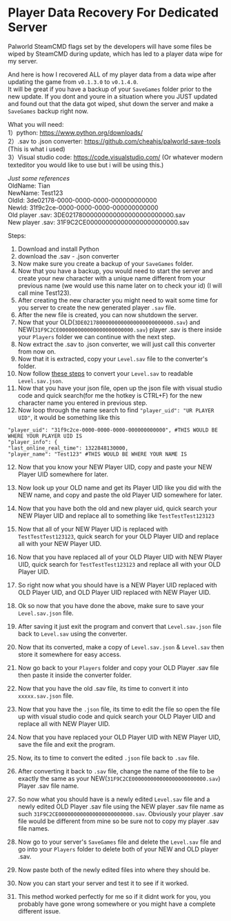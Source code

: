 # Player Data Recovery For Dedicated Server 
Palworld SteamCMD flags set by the developers will have some files be wiped by SteamCMD during update, which has led to a player data wipe for my server. 

And here is how I recovered ALL of my player data from a data wipe after updating the game from `v0.1.3.0` to `v0.1.4.0`.   
It will be great if you have a backup of your `SaveGames` folder prior to the new update. If you dont and youre in a situation where you JUST updated and found out that the data got wiped, shut down the server and make a `SaveGames` backup right now. 

What you will need:   
1）python: https://www.python.org/downloads/   
2）.sav to .json converter: https://github.com/cheahjs/palworld-save-tools (This is what i used)   
3）Visual studio code: https://code.visualstudio.com/ (Or whatever modern texteditor you would like to use but i will be using this.)

_Just some references_     
OldName: Tian     
NewName: Test123     
OldId: 3de02178-0000-0000-0000-000000000000     
NewId: 31f9c2ce-0000-0000-0000-000000000000     
Old player .sav: 3DE02178000000000000000000000000.sav        
New player .sav: 31F9C2CE000000000000000000000000.sav     

Steps:   
1) Download and install Python
2) download the .sav - .json converter
3) Now make sure you create a backup of your `SaveGames` folder.
4) Now that you have a backup, you would need to start the server and create your new character with a unique name different from your previous name (we would use this name later on to check your id) (I will call mine Test123).
5) After creating the new character you might need to wait some time for you server to create the new generated player `.sav` file.
6) After the new file is created, you can now shutdown the server.
7) Now that your OLD(`3DE02178000000000000000000000000.sav`) and NEW(`31F9C2CE000000000000000000000000.sav`) player .sav is there inside your `Players` folder we can continue with the next step.
8) Now extract the .sav to .json converter, we will just call this converter from now on.
9) Now that it is extracted, copy your `Level.sav` file to the converter's folder.
10) Now follow [these steps](https://github.com/cheahjs/palworld-save-tools?tab=readme-ov-file#terminal) to convert your `Level.sav` to readable `Level.sav.json`.
11) Now that you have your json file, open up the json file with visual studio code and quick search(for me the hotkey is CTRL+F) for the new character name you entered in previous step.
12) Now loop through the name search to find `"player_uid": "UR PLAYER UID"`, it would be something like this
```
"player_uid": "31f9c2ce-0000-0000-0000-000000000000", #THIS WOULD BE WHERE YOUR PLAYER UID IS 
"player_info": {
"last_online_real_time": 1322848130000,
"player_name": "Test123" #THIS WOULD BE WHERE YOUR NAME IS 
```
12) Now that you know your NEW Player UID, copy and paste your NEW Player UID somewhere for later.
13) Now look up your OLD name and get its Player UID like you did with the NEW name, and copy and paste the old Player UID somewhere for later.
14) Now that you have both the old and new player uid, quick search your NEW Player UID and replace all to something like `TestTestTest123123`
15) Now that all of your NEW Player UID is replaced with `TestTestTest123123`, quick search for your OLD Player UID and replace all with your NEW Player UID.
16) Now that you have replaced all of your OLD Player UID with NEW Player UID, quick search for `TestTestTest123123` and replace all with your OLD Player UID.
17) So right now what you should have is a NEW Player UID replaced with OLD Player UID, and OLD Player UID replaced with NEW Player UID.
18) Ok so now that you have done the above, make sure to save your `Level.sav.json` file.
19) After saving it just exit the program and convert that `Level.sav.json` file back to `Level.sav` using the converter.
20) Now that its converted, make a copy of `Level.sav.json` & `Level.sav` then store it somewhere for easy access.
21) Now go back to your `Players` folder and copy your OLD Player .sav file then paste it inside the converter folder.
22) Now that you have the old .sav file, its time to convert it into `xxxxx.sav.json` file.
23) Now that you have the `.json` file, its time to edit the file so open the file up with visual studio code and quick search your OLD Player UID and replace all with NEW Player UID.
24) Now that you have replaced your OLD Player UID with NEW Player UID, save the file and exit the program.
25) Now, its to time to convert the edited `.json` file back to `.sav` file.
26) After converting it back to `.sav` file, change the name of the file to be exactly the same as your NEW(`31F9C2CE000000000000000000000000.sav`) Player .sav file name.
27) So now what you should have is a newly edited `Level.sav` file and a newly edited OLD Player .sav file using the NEW player .sav file name as such `31F9C2CE000000000000000000000000.sav`. Obviously your player .sav file would be different from mine so be sure not to copy my player .sav file names.
28) Now go to your server's `SaveGames` file and delete the `Level.sav` file and go into your `Players` folder to delete both of your NEW and OLD player .sav.
29) Now paste both of the newly edited files into where they should be.
30) Now you can start your server and test it to see if it worked.
    
31) This method worked perfectly for me so if it didnt work for you, you probably have gone wrong somewhere or you might have a complete different issue.
